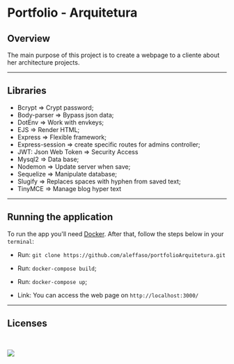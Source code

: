 # Portfolio - Arquitetura

<!-- <p>
    <img src="public/assets/img/wallpaper.png">
</p> -->

## Overview
The main purpose of this project is to create a webpage to a cliente about her architecture projects.

<hr>

## Libraries 

- Bcrypt => Crypt password;
- Body-parser => Bypass json data;
- DotEnv => Work with envkeys;
- EJS => Render HTML;
- Express => Flexible framework;
- Express-session => create specific routes for admins controller;
- JWT: Json Web Token => Security Access 
- Mysql2 => Data base;
- Nodemon => Update server when save;
- Sequelize => Manipulate database;
- Slugify => Replaces spaces with hyphen from saved text;
- TinyMCE => Manage blog hyper text

<hr>

## Running the application

To run the app you'll need [Docker](https://www.docker.com/products/docker-desktop/). After that, follow the steps below in your `terminal`:

- Run: `git clone https://github.com/aleffaso/portfolioArquitetura.git`

- Run: `docker-compose build`;
- Run: `docker-compose up`;

- Link: You can access the web page on `http://localhost:3000/`

<hr>


## Licenses
<br>
<p>
    <img src="https://img.shields.io/badge/Bootstrap-563D7C?style=for-the-badge&logo=bootstrap&logoColor=white">
</p>
